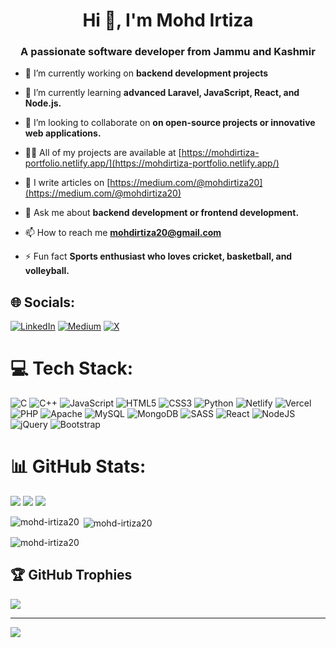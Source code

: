 <h1 align="center">Hi 👋, I'm Mohd Irtiza</h1>
<h3 align="center">A passionate software developer from Jammu and Kashmir</h3>

- 🔭 I’m currently working on **backend development projects**

- 🌱 I’m currently learning **advanced Laravel, JavaScript, React, and Node.js.**

- 👯 I’m looking to collaborate on **on open-source projects or innovative web applications.**

- 👨‍💻 All of my projects are available at [https://mohdirtiza-portfolio.netlify.app/](https://mohdirtiza-portfolio.netlify.app/)

- 📝 I write articles on [https://medium.com/@mohdirtiza20](https://medium.com/@mohdirtiza20)

- 💬 Ask me about **backend development or frontend development.**

- 📫 How to reach me **mohdirtiza20@gmail.com**

- ⚡ Fun fact **Sports enthusiast who loves cricket, basketball, and volleyball.**


## 🌐 Socials:
[![LinkedIn](https://img.shields.io/badge/LinkedIn-%230077B5.svg?logo=linkedin&logoColor=white)](https://linkedin.com/in/https://www.linkedin.com/in/mohdirtiza20/) [![Medium](https://img.shields.io/badge/Medium-12100E?logo=medium&logoColor=white)](https://medium.com/@https://medium.com/@mohdirtiza20) [![X](https://img.shields.io/badge/X-black.svg?logo=X&logoColor=white)](https://x.com/https://x.com/mohdirtiza_20) 

# 💻 Tech Stack:
![C](https://img.shields.io/badge/c-%2300599C.svg?style=flat&logo=c&logoColor=white) ![C++](https://img.shields.io/badge/c++-%2300599C.svg?style=flat&logo=c%2B%2B&logoColor=white) ![JavaScript](https://img.shields.io/badge/javascript-%23323330.svg?style=flat&logo=javascript&logoColor=%23F7DF1E) ![HTML5](https://img.shields.io/badge/html5-%23E34F26.svg?style=flat&logo=html5&logoColor=white) ![CSS3](https://img.shields.io/badge/css3-%231572B6.svg?style=flat&logo=css3&logoColor=white) ![Python](https://img.shields.io/badge/python-3670A0?style=flat&logo=python&logoColor=ffdd54) ![Netlify](https://img.shields.io/badge/netlify-%23000000.svg?style=flat&logo=netlify&logoColor=#00C7B7) ![Vercel](https://img.shields.io/badge/vercel-%23000000.svg?style=flat&logo=vercel&logoColor=white) ![PHP](https://img.shields.io/badge/php-%23777BB4.svg?style=flat&logo=php&logoColor=white) ![Apache](https://img.shields.io/badge/apache-%23D42029.svg?style=flat&logo=apache&logoColor=white) ![MySQL](https://img.shields.io/badge/mysql-4479A1.svg?style=flat&logo=mysql&logoColor=white) ![MongoDB](https://img.shields.io/badge/MongoDB-%234ea94b.svg?style=flat&logo=mongodb&logoColor=white) ![SASS](https://img.shields.io/badge/SASS-hotpink.svg?style=flat&logo=SASS&logoColor=white) ![React](https://img.shields.io/badge/react-%2320232a.svg?style=flat&logo=react&logoColor=%2361DAFB) ![NodeJS](https://img.shields.io/badge/node.js-6DA55F?style=flat&logo=node.js&logoColor=white) ![jQuery](https://img.shields.io/badge/jquery-%230769AD.svg?style=flat&logo=jquery&logoColor=white) ![Bootstrap](https://img.shields.io/badge/bootstrap-%238511FA.svg?style=flat&logo=bootstrap&logoColor=white)
# 📊 GitHub Stats:
![](https://github-readme-stats.vercel.app/api/top-langs/?username=mohd-irtiza20&theme=dark&hide_border=true&include_all_commits=true&count_private=true&layout=compact)
![](https://github-readme-stats.vercel.app/api?username=mohd-irtiza20&theme=dark&hide_border=true&include_all_commits=true&count_private=true)
![](https://github-readme-streak-stats.herokuapp.com/?user=mohd-irtiza20&theme=dark&hide_border=true)
<p><img align="left" src="https://github-readme-stats.vercel.app/api/top-langs?username=mohd-irtiza20&show_icons=true&locale=en&layout=compact" alt="mohd-irtiza20" />

<p>&nbsp;<img align="center" src="https://github-readme-stats.vercel.app/api?username=mohd-irtiza20&show_icons=true&locale=en" alt="mohd-irtiza20" /></p>

<p><img align="center" src="https://github-readme-streak-stats.herokuapp.com/?user=mohd-irtiza20&" alt="mohd-irtiza20" /></p>


## 🏆 GitHub Trophies
![](https://github-profile-trophy.vercel.app/?username=mohd-irtiza20&theme=merko&no-frame=true&no-bg=false&margin-w=4)

---
[![](https://visitcount.itsvg.in/api?id=mohd-irtiza20&icon=0&color=9)](https://visitcount.itsvg.in)

<!-- Proudly created with GPRM ( https://gprm.itsvg.in ) -->
